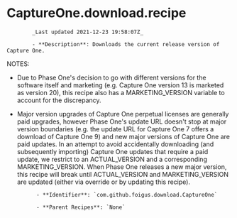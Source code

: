 # CaptureOne.download.recipe

            _Last updated 2021-12-23 19:58:07Z_

            - **Description**: Downloads the current release version of Capture One.

NOTES:

- Due to Phase One's decision to go with different versions for the software itself and marketing (e.g. Capture One version 13 is marketed as version 20), this recipe also has a MARKETING_VERSION variable to account for the discrepancy.
- Major version upgrades of Capture One perpetual licenses are generally paid upgrades, however Phase One's update URL doesn't stop at major version boundaries (e.g. the update URL for Capture One 7 offers a download of Capture One 9) and new major versions of Capture One are paid updates.  In an attempt to avoid accidentally downloading (and subsequently importing) Capture One updates that require a paid update, we restrict to an ACTUAL_VERSION and a corresponding MARKETING_VERSION.  When Phase One releases a new major version, this recipe will break until ACTUAL_VERSION and MARKETING_VERSION are updated (either via override or by updating this recipe).

            - **Identifier**: `com.github.foigus.download.CaptureOne`

            - **Parent Recipes**: `None`
